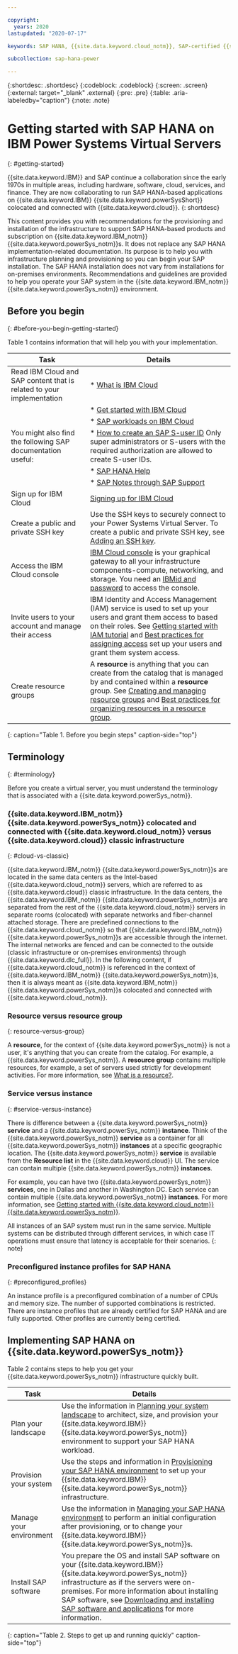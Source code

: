```yaml
---

copyright:
  years: 2020
lastupdated: "2020-07-17"

keywords: SAP HANA, {{site.data.keyword.cloud_notm}}, SAP-certified {{site.data.keyword.powerSys_notm}}, {{site.data.keyword.powerSysShort}}, {{site.data.keyword.powerSys_notm}}

subcollection: sap-hana-power

---
```


{:shortdesc: .shortdesc}
{:codeblock: .codeblock}
{:screen: .screen}
{:external: target="_blank" .external}
{:pre: .pre}
{:table: .aria-labeledby="caption"}
{:note: .note}

# Getting started with SAP HANA on IBM Power Systems Virtual Servers
{: #getting-started}

{{site.data.keyword.IBM}} and SAP continue a collaboration since the early 1970s in multiple areas, including hardware, software, cloud, services, and finance. They are now collaborating to run SAP HANA-based applications on {{site.data.keyword.IBM}} {{site.data.keyword.powerSysShort}} colocated and connected with {{site.data.keyword.cloud}}.
{: shortdesc}

This content provides you with recommendations for the provisioning and installation of the infrastructure to support SAP HANA-based products and subscription on {{site.data.keyword.IBM_notm}} {{site.data.keyword.powerSys_notm}}s. It does not replace any SAP HANA implementation-related documentation. Its purpose is to help you with infrastructure planning and provisioning so you can begin your SAP installation. The SAP HANA installation does not vary from installations for on-premises environments. Recommendations and guidelines are provided to help you operate your SAP system in the {{site.data.keyword.IBM_notm}} {{site.data.keyword.powerSys_notm}} environment.

## Before you begin
{: #before-you-begin-getting-started}

Table 1 contains information that will help you with your implementation.

| Task | Details |
| ----- | ----- |
| Read IBM Cloud and SAP content that is related to your implementation | * [What is IBM Cloud](https://www.ibm.com/cloud) |
| | * [Get started with IBM Cloud](https://www.ibm.com/cloud/get-started) |
| | * [SAP workloads on IBM Cloud](https://www.ibm.com/cloud/sap/certified-infrastructure)|
| You might also find the following SAP documentation useful:  | * [How to create an SAP S-user ID](https://www.youtube.com/watch?v=4wICiRTP8u0/) Only super administrators or S-users with the required authorization are allowed to create S-user IDs. |
| | * [SAP HANA Help](https://help.sap.com/viewer/product/SAP_HANA_PLATFORM/2.0.04/en-US) |
| | * [SAP Notes through SAP Support](https://support.sap.com/en/index.html) |
| Sign up for IBM Cloud | [Signing up for IBM Cloud](/docs/account/adminpublic.html#signing-up-for-ibm-cloud) |
| Create a public and private SSH key | Use the SSH keys to securely connect to your Power Systems Virtual Server. To create a public and private SSH key, see [Adding an SSH key](/docs/ssh-keys?topic=ssh-keys-adding-an-ssh-key). |
| Access the IBM Cloud console | [IBM Cloud console](https://cloud.ibm.com) is your graphical gateway to all your infrastructure components-compute, networking, and storage. You need an [IBMid and password](/docs/account?topic=account-signup#signing-up-for-ibm-cloud) to access the console. |
| Invite users to your account and manage their access | IBM Identity and Access Management (IAM) service is used to set up your users and grant them access to based on their roles. See [Getting started with IAM tutorial](/docs/iam?topic=iam-getstarted) and [Best practices for assigning access](/docs/iam?topic=iam-account_setup) set up your users and grant them system access. |
| Create resource groups | A **resource** is anything that you can create from the catalog that is managed by and contained within a **resource** group. See [Creating and managing resource groups](/docs/resources?topic=resources-rgs) and [Best practices for organizing resources in a resource group](/docs/resources?topic=resources-bp_resourcegroups).
{: caption="Table 1. Before you begin steps" caption-side="top"}

## Terminology
{: #terminology}

Before you create a virtual server, you must understand the terminology that is associated with a {{site.data.keyword.powerSys_notm}}.

### {{site.data.keyword.IBM_notm}} {{site.data.keyword.powerSys_notm}} colocated and connected with {{site.data.keyword.cloud_notm}} versus {{site.data.keyword.cloud}} classic infrastructure
{: #cloud-vs-classic}

{{site.data.keyword.IBM_notm}} {{site.data.keyword.powerSys_notm}}s are located in the same data centers as the Intel-based {{site.data.keyword.cloud_notm}} servers, which are referred to as {{site.data.keyword.cloud}} classic infrastructure. In the data centers, the {{site.data.keyword.IBM_notm}} {{site.data.keyword.powerSys_notm}}s are separated from the rest of the {{site.data.keyword.cloud_notm}} servers in separate rooms (colocated) with separate networks and fiber-channel attached storage. There are predefined connections to the {{site.data.keyword.cloud_notm}} so that {{site.data.keyword.IBM_notm}} {{site.data.keyword.powerSys_notm}}s are accessible through the internet. The internal networks are fenced and can be connected to the outside (classic infrastructure or on-premises environments) through {{site.data.keyword.dlc_full}}. In the following content, if {{site.data.keyword.cloud_notm}} is referenced in the context of {{site.data.keyword.IBM_notm}} {{site.data.keyword.powerSys_notm}}s, then it is always meant as {{site.data.keyword.IBM_notm}} {{site.data.keyword.powerSys_notm}}s colocated and connected with {{site.data.keyword.cloud_notm}}.

### Resource versus resource group
{: resource-versus-group}

A **resource**, for the context of {{site.data.keyword.powerSys_notm}} is not a user, it's anything that you can create from the catalog. For example, a {{site.data.keyword.powerSys_notm}}. A **resource group** contains multiple resources, for example, a set of servers used strictly for development activities. For more information, see [What is a resource?](/docs/resources?topic=resources-resource).

### Service versus instance
{: #service-versus-instance}

There is difference between a {{site.data.keyword.powerSys_notm}} **service** and a {{site.data.keyword.powerSys_notm}} **instance**. Think of the {{site.data.keyword.powerSys_notm}} **service** as a container for all {{site.data.keyword.powerSys_notm}} **instances** at a specific geographic location. The {{site.data.keyword.powerSys_notm}} **service** is available from the **Resource list** in the {{site.data.keyword.cloud}} UI. The service can contain multiple {{site.data.keyword.powerSys_notm}} **instances**.

For example, you can have two {{site.data.keyword.powerSys_notm}} **services**, one in Dallas and another in Washington DC. Each service can contain multiple {{site.data.keyword.powerSys_notm}} **instances**. For more information, see [Getting started with {{site.data.keyword.cloud_notm}} {{site.data.keyword.powerSys_notm}}](/docs/power-iaas?topic=power-iaas-getting-started).

All instances of an SAP system must run in the same service. Multiple systems can be distributed through different services, in which case IT operations must ensure that latency is acceptable for their scenarios.
{: note}

### Preconfigured instance profiles for SAP HANA
{: #preconfigured_profiles}

An instance profile is a preconfigured combination of a number of CPUs and memory size. The number of supported combinations is restricted. There are instance profiles that are already certified for SAP HANA and are fully supported. Other profiles are currently being certified.

## Implementing SAP HANA on {{site.data.keyword.powerSys_notm}}

Table 2 contains steps to help you get your {{site.data.keyword.powerSys_notm}} infrastructure quickly built.

| Task | Details |
| ----- | ----- |
| Plan your landscape | Use the information in [Planning your system landscape](/docs/sap-hana-power?topic=sap-hana-power-planning-your-system-landscape) to architect, size, and provision your {{site.data.keyword.IBM}} {{site.data.keyword.powerSys_notm}} environment to support your SAP HANA workload. |
| Provision your system | Use the steps and information in [Provisioning your SAP HANA environment](/docs/sap-hana-power?topic=sap-hana-power-provision_environment) to set up your {{site.data.keyword.IBM}} {{site.data.keyword.powerSys_notm}} infrastructure. |
| Manage your environment | Use the information in [Managing your SAP HANA environment](/docs/sap-hana-power?topic=sap-hana-power-manage_environment) to perform an initial configuration after provisioning, or to change your {{site.data.keyword.IBM}} {{site.data.keyword.powerSys_notm}}s. |
| Install SAP software | You prepare the OS and install SAP software on your {{site.data.keyword.IBM}} {{site.data.keyword.powerSys_notm}} infrastructure as if the servers were on-premises. For more information about installing SAP software, see [Downloading and installing SAP software and applications](/docs/sap-hana-power?topic=sap-hana-power-download_and_install) for more information. |
{: caption="Table 2. Steps to get up and running quickly" caption-side="top"}
